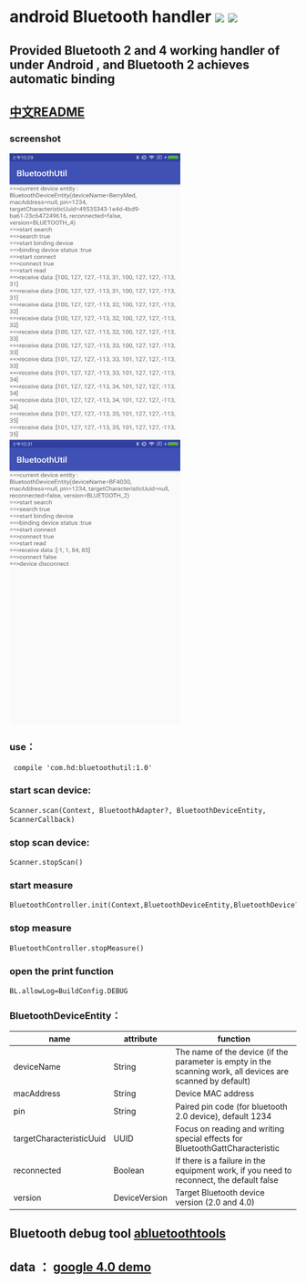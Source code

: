 # android Bluetooth handler [![](https://img.shields.io/badge/release-v1.0-blue.svg)](https://github.com/HelloHuDi/android-bluetooth-handler/blob/master/abluetoothtools/release/app-release.apk) [![](https://img.shields.io/badge/demo-v1.0-blue.svg)](https://github.com/HelloHuDi/android-bluetooth-handler/blob/master/abluetoothtools/release/app-release.apk) 

## Provided Bluetooth 2 and 4 working handler of under Android , and Bluetooth 2 achieves automatic binding

## [中文README](README_ch.md)

### screenshot

<img src="art/bluetooth4.png" width="300px" height="500px"/> <img src="art/bluetooth2.png" width="300px" height="500px"/>

### use：
```
 compile 'com.hd:bluetoothutil:1.0'
```

### start scan device:
```
Scanner.scan(Context, BluetoothAdapter?, BluetoothDeviceEntity, ScannerCallback)
```

### stop scan device:
```
Scanner.stopScan()
```

### start measure
```
BluetoothController.init(Context,BluetoothDeviceEntity,BluetoothDevice?,MeasureProgressCallback).startMeasure()
```

### stop measure
```
BluetoothController.stopMeasure()
```

### open the print function
```
BL.allowLog=BuildConfig.DEBUG
```

### BluetoothDeviceEntity：

name                      | attribute   | function
-------------------------|-------|----
deviceName               | String  | The name of the device (if the parameter is empty in the scanning work, all devices are scanned by default)
macAddress               | String   | Device MAC address
pin                      | String   | Paired pin code (for bluetooth 2.0 device), default 1234
targetCharacteristicUuid | UUID   | Focus on reading and writing special effects for BluetoothGattCharacteristic
reconnected              | Boolean   | If there is a failure in the equipment work, if you need to reconnect, the default false
version                  | DeviceVersion   |Target Bluetooth device version (2.0 and 4.0) 

## Bluetooth debug tool [abluetoothtools](https://github.com/HelloHuDi/android-bluetooth-handler/tree/master/abluetoothtools)

## data ： [google 4.0 demo](https://github.com/googlesamples/android-BluetoothLeGatt)
